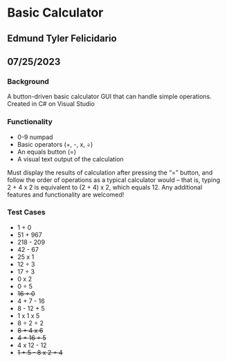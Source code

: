 # Basic Calculator
## Edmund Tyler Felicidario
## 07/25/2023

### Background
A button-driven basic calculator GUI that can handle simple operations. Created in C# on Visual Studio

### Functionality
- 0-9 numpad
- Basic operators (+, -, x, ÷)
- An equals button (=)
- A visual text output of the calculation

Must display the results of calculation after pressing the “=” button, and follow the order of operations 
as a typical calculator would – that is, typing 2 + 4 x 2 is equivalent to (2 + 4) x 2, which equals 12.
Any additional features and functionality are welcomed!

### Test Cases
- 1 + 0
- 51 + 967
- 218 - 209
- 42 - 67
- 25 x 1
- 12 ÷ 3
- 17 ÷ 3
- 0 x 2
- 0 ÷ 5
- ~~16 ÷ 0~~
- 4 + 7 - 16
- 8 - 12 + 5
- 1 x 1 x 5
- 8 ÷ 2 ÷ 2
- ~~8 + 4 x 6~~
- ~~4 + 16 ÷ 5~~
- 4 x 12 - 12
- ~~1 + 5 - 8 x 2 ÷ 4~~